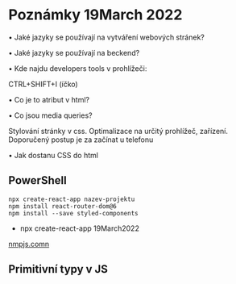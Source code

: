 # Poznámky 19March 2022• Jaké jazyky se používají na vytváření webových stránek? </p>• Jaké jazyky se používají na beckend? </p>• Kde najdu developers tools v prohlížeči: </p>CTRL+SHIFT+I (íčko)• Co je to atribut v html? </p>• Co jsou media queries? </p>Stylování stránky v css. Optimalizace na určitý prohlížeč, zařízení.Doporučený postup je za začínat u telefonu• Jak dostanu CSS do html </p>## PowerShell```PSnpx create-react-app nazev-projektunpm install react-router-dom@6npm install --save styled-components```* npx create-react-app 19March2022<a href="https://www.npmjs.com/">nmpjs.comn</a>## Primitivní typy v JS